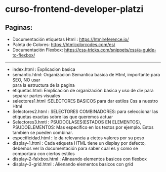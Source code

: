 # curso-frontend-developer-platzi

## Paginas:
* Documentación etiquetas Html : https://htmlreference.io/
* Paleta de Colores: https://htmlcolorcodes.com/es/   
* Documentación Flexbox: https://css-tricks.com/snippets/css/a-guide-to-flexbox/
----------------

-   index.html : Explicacion basica
-   semantic.html: Organizacion Semantica basica de Html, importante para SEO, NO usar <div> para la estructura de la pagina
-   etiquetas.html: Emplicación de organización basica y uso de div para separar partes visuales
-   selectores1.html :SELECTORES BASICOS para dar estilos Css a nuestro Html
-   Selectores2.html : SELECTORES COMBINADORES: para seleccionar las etiquetas exactas sobre las que queremos actuar
-   Selectores3.hmtl : PSUDOCLASES(ESTADOS EN ELEMENTOS), PSUDOELEMENTOS: Mas especifico en los textos por ejemplo. Estos tambien se pueden combinar. 
-   especificidad.html : le da relevancia a cietos  valores por su peso
-   display-1.html : Cada etiqueta HTML tiene un display por defecto, debemos ver la documentación para saber cual es y como se comportara con ciertos estilos
-   display-2-felxbox.html : Alineando elementos basicos con flexbox
-   display-3-grid.html : Alienando elementos basicos con grid 